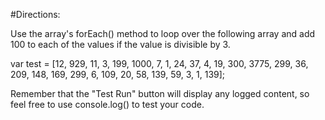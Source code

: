 #Directions:

Use the array's forEach() method to loop over the following array and add 100 to each of the values if the value is divisible by 3.

var test = [12, 929, 11, 3, 199, 1000, 7, 1, 24, 37, 4, 19, 300, 3775, 299, 36, 209, 148, 169, 299, 6, 109, 20, 58, 139, 59, 3, 1, 139];

Remember that the "Test Run" button will display any logged content, so feel free to use console.log() to test your code.